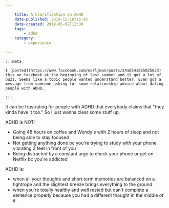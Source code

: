 ```yaml
---

    title: A Clarification on ADHD
    date-published: 2019-12-16T16:42
    date-created: 2019-05-02T12:30
    tags:
        - adhd
    category:
        - experience

---
```


    :::meta

    I [posted](https://www.facebook.com/earljman/posts/2416541865025623) this on facebook at the beginning of last summer and it got a lot of buzz. Seems like a topic people wanted understand better. Even got a message from someone asking for some relationship advice about dating people with ADHD.

    :::

It can be frustrating for people with ADHD that everybody claims that "they kinda have it too." So I just wanna clear some stuff up.

ADHD is NOT:
- Going 48 hours on coffee and Wendy's with 2 hours of sleep and not being able to stay focused
- Not getting anything done bc you're trying to study with your phone vibrating 2 feet in front of you
- Being distracted by a constant urge to check your phone or get on Netflix bc you're addicted

ADHD is:
- when all your thoughts and short term memories are balanced on a tightrope and the slightest breeze brings everything to the ground.
- when you're totally healthy and well rested but can't complete a sentence properly because you had a different thought in the middle of it.